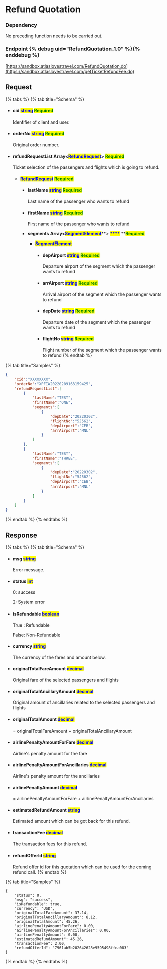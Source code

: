 # Refund Quotation

### Dependency

No preceding function needs to be carried out.

### Endpoint {% debug uid="RefundQuotation_1.0" %}{% enddebug %}

[https://sandbox.atlaslovestravel.com/RefundQuotation.do](https://sandbox.atlaslovestravel.com/getTicketRefundFee.do) 

## Request

{% tabs %}
{% tab title="Schema" %}
*   #### cid                                  <mark style="color:blue;">string</mark>                                                                                                 <mark style="color:green;">Required</mark>

    Identifier of client and user.
*   #### orderNo                       <mark style="color:blue;">string</mark>                                                                                                  <mark style="color:green;">Required</mark>

    Original order number.
*   #### refundRequestList                    Array<<mark style="color:blue;">RefundRequest</mark>>                                          <mark style="color:blue;"></mark>                                          <mark style="color:green;">Required</mark>

    Ticket selection of the passengers and flights which is going to refund.

    * #### <mark style="color:blue;">RefundRequest</mark>        <mark style="color:blue;"></mark>                                                                                                       <mark style="color:green;">Required</mark>
      *   #### lastName                       <mark style="color:blue;">string</mark>                                                                                 <mark style="color:green;">Required</mark>

          Last name of the passenger who wants to refund
      *   #### firstName                       <mark style="color:blue;">string</mark>                                                                                <mark style="color:green;">Required</mark>

          First name of the passenger who wants to refund
      * **segments**                   **Array<**<mark style="color:blue;">**SegmentElement**</mark>**>                                      **<mark style="color:blue;">****</mark>**                                      **<mark style="color:green;">**Required**</mark>
        * <mark style="color:blue;">**SegmentElement**</mark>
          *   #### depAirport                     <mark style="color:blue;">string</mark>                                                                 <mark style="color:green;">Required</mark>

              Departure airport of the segment which the passenger wants to refund
          *   #### arrAirport                       <mark style="color:blue;">string</mark>                                                                 <mark style="color:green;">Required</mark>

              Arrival airport of the segment which the passenger wants to refund
          *   #### depDate                          <mark style="color:blue;">string</mark>                                                                  <mark style="color:green;">Required</mark>

              Departure date of the segment which the passenger wants to refund
          *   #### flightNo                           <mark style="color:blue;">string</mark>                                                                  <mark style="color:green;">Required</mark>

              Flight number of the segment which the passenger wants to refund
{% endtab %}

{% tab title="Samples" %}
```json
{
    "cid":"XXXXXXXX",
    "orderNo":"XPFIW20220209163159425",
    "refundRequestList":[
        {
            "lastName":"TEST",
            "firstName":"ONE",
            "segments":[
                {
                    "depDate":"20220302",
                    "flightNo":"5J562",
                    "depAirport":"CEB",
                    "arrAirport":"MNL"
                }
            ]
        },
        {
            "lastName":"TEST",
            "firstName":"THREE",
            "segments":[
                {
                    "depDate":"20220302",
                    "flightNo":"5J562",
                    "depAirport":"CEB",
                    "arrAirport":"MNL"
                }
            ]
        }
    ]
}
```
{% endtab %}
{% endtabs %}

## Response

{% tabs %}
{% tab title="Schema" %}
*   #### msg                                                                          <mark style="color:blue;">string</mark>                                                                                                

    Error message.
*   #### status                                                                      <mark style="color:blue;">int</mark>                                                                                                      

    0: success

    2: System error
*   #### isRefundable                                                       <mark style="color:blue;">boolean</mark>                                                                               

    True : Refundable

    False: Non-Refundable
*   #### currency                                                                <mark style="color:blue;">string</mark>                                                                               

    The currency of the fares and amount below.
*   #### originalTotalFareAmount                              <mark style="color:blue;">decimal</mark>                                                                               

    Original fare of the selected passengers and flights
*   #### originalTotalAncillaryAmount                     <mark style="color:blue;">decimal</mark>                                                                               

    Original amount of ancillaries related to the selected passengers and flights
*   #### originalTotalAmount                                       <mark style="color:blue;">decimal</mark>                                                                               

    \= originalTotalFareAmount + originalTotalAncillaryAmount
*   #### airlinePenaltyAmountForFare                     <mark style="color:blue;">decimal</mark>                                                                               

    Airline's penalty amount for the fare
*   #### airlinePenaltyAmountForAncillaries        <mark style="color:blue;">decimal</mark>                                                                               

    Airline's penalty amount for the ancillaries
*   #### airlinePenaltyAmount                                     <mark style="color:blue;">decimal</mark>                                                                               

    \= airlinePenaltyAmountForFare + airlinePenaltyAmountForAncillaries
*   #### estimatedRefundAmount                             <mark style="color:blue;">string</mark>                                                                               

    Estimated amount which can be got back for this refund.
*   #### transactionFee                                                   <mark style="color:blue;">decimal</mark>                                                                               

    The transaction fees for this refund.
*   #### refundOfferId                                                      <mark style="color:blue;">string</mark>

    Refund offer id for this quotation which can be used for the coming refund call.
{% endtab %}

{% tab title="Samples" %}
```
{
    "status": 0,
    "msg": "success",
    "isRefundable": true,
    "currency": "USD",
    "originalTotalFareAmount": 37.14,
    "originalTotalAncillaryAmount": 8.12,
    "originalTotalAmount": 45.26,
    "airlinePenaltyAmountForFare": 0.00,
    "airlinePenaltyAmountForAncillaries": 0.00,
    "airlinePenaltyAmount": 0.00,
    "estimatedRefundAmount": 45.26,
    "transactionFee": 2.00,
    "refundOfferId": "7961ab5b202642628e9595498ffea083"   
}
```


{% endtab %}
{% endtabs %}
